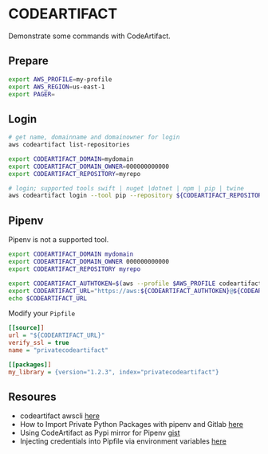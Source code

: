 # CODEARTIFACT

Demonstrate some commands with CodeArtifact.  

## Prepare

```sh
export AWS_PROFILE=my-profile
export AWS_REGION=us-east-1 
export PAGER=
```

## Login

```sh
# get name, domainname and domainowner for login
aws codeartifact list-repositories

export CODEARTIFACT_DOMAIN=mydomain
export CODEARTIFACT_DOMAIN_OWNER=000000000000
export CODEARTIFACT_REPOSITORY=myrepo

# login; supported tools swift | nuget |dotnet | npm | pip | twine  
aws codeartifact login --tool pip --repository ${CODEARTIFACT_REPOSITORY}  --domain ${CODEARTIFACT_DOMAIN} --domain-owner ${CODEARTIFACT_DOMAIN_OWNER}
```

## Pipenv

Pipenv is not a supported tool.  

```sh
export CODEARTIFACT_DOMAIN mydomain
export CODEARTIFACT_DOMAIN_OWNER 000000000000
export CODEARTIFACT_REPOSITORY myrepo

export CODEARTIFACT_AUTHTOKEN=$(aws --profile $AWS_PROFILE codeartifact get-authorization-token --domain $CODEARTIFACT_DOMAIN --domain-owner $CODEARTIFACT_DOMAIN_OWNER --query authorizationToken --output text)
export CODEARTIFACT_URL="https://aws:${CODEARTIFACT_AUTHTOKEN}@${CODEARTIFACT_DOMAIN}-${CODEARTIFACT_DOMAIN_OWNER}.d.codeartifact.${AWS_REGION}.amazonaws.com/pypi/${CODEARTIFACT_REPOSITORY}/simple/"
echo $CODEARTIFACT_URL
```

Modify your `Pipfile`

```ini
[[source]]
url = "${CODEARTIFACT_URL}"
verify_ssl = true
name = "privatecodeartifact"

[[packages]]
my_library = {version="1.2.3", index="privatecodeartifact"}
```

## Resoures

* codeartifact awscli [here](https://awscli.amazonaws.com/v2/documentation/api/latest/reference/codeartifact/index.html)
* How to Import Private Python Packages with pipenv and Gitlab [here](https://medium.com/@matt_tich/how-to-use-private-python-packages-with-pipenv-and-gitlab-8d35f73e5329)
* Using CodeArtifact as Pypi mirror for Pipenv [gist](https://gist.github.com/smparekh/a2bf43e514f65b920c8ca8fb55aaefbb)
* Injecting credentials into Pipfile via environment variables [here](https://pipenv.pypa.io/en/latest/credentials.html)